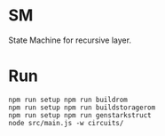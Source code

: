 # SM
State Machine for recursive layer.

# Run

```
npm run setup npm run buildrom
npm run setup npm run buildstoragerom
npm run setup npm run genstarkstruct
node src/main.js -w circuits/
```
